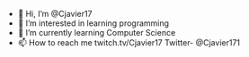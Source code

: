 - 👋 Hi, I’m @Cjavier17
- 👀 I’m interested in learning programming
- 🌱 I’m currently learning Computer Science
- 📫 How to reach me twitch.tv/Cjavier17
     Twitter- @Cjavier171

<!---
Cjavier17/Cjavier17 is a ✨ special ✨ repository because its `README.md` (this file) appears on your GitHub profile.
You can click the Preview link to take a look at your changes.
--->
